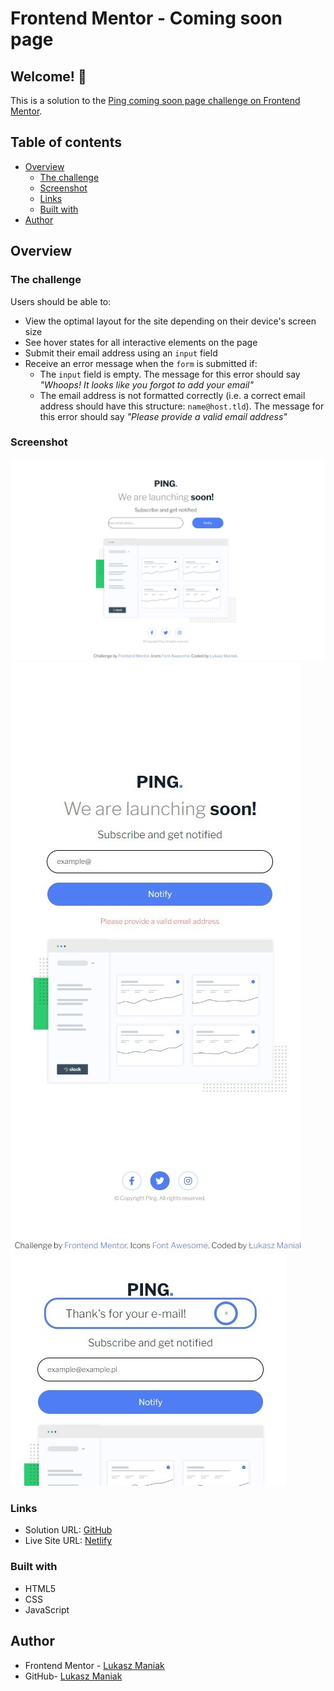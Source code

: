 # Frontend Mentor - Coming soon page

## Welcome! 👋

This is a solution to the [Ping coming soon page challenge on Frontend Mentor](https://www.frontendmentor.io/challenges/ping-single-column-coming-soon-page-5cadd051fec04111f7b848da).

## Table of contents

- [Overview](#overview)
  - [The challenge](#the-challenge)
  - [Screenshot](#screenshot)
  - [Links](#links)
  - [Built with](#built-with)
- [Author](#author)

## Overview

### The challenge

Users should be able to:

- View the optimal layout for the site depending on their device's screen size
- See hover states for all interactive elements on the page
- Submit their email address using an `input` field
- Receive an error message when the `form` is submitted if:
  - The `input` field is empty. The message for this error should say _"Whoops! It looks like you forgot to add your email"_
  - The email address is not formatted correctly (i.e. a correct email address should have this structure: `name@host.tld`). The message for this error should say _"Please provide a valid email address"_

### Screenshot

![Screenshot 1](/screenshots/coming-soon.1.jpeg?raw=true 'Screenshot 1')
![Screenshot 2](/screenshots/coming-soon.2.jpg?raw=true 'Screenshot 2')
![Screenshot 3](/screenshots/coming-soon.3.jpg?raw=true 'Screenshot 3')

### Links

- Solution URL: [GitHub](https://github.com/Mejniak/Frontend-Mentor-Ping-coming-soon)
- Live Site URL: [Netlify](https://pingcomingsoon-lukas.netlify.app/)

### Built with

- HTML5
- CSS
- JavaScript

## Author

- Frontend Mentor - [Lukasz Maniak](https://www.frontendmentor.io/profile/Mejniak)
- GitHub- [Lukasz Maniak](https://github.com/Mejniak)
